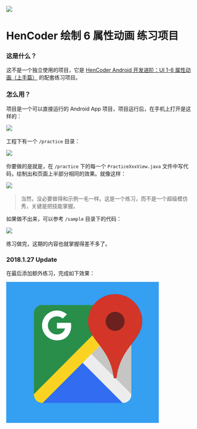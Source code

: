 ﻿![](images/icon.png)

HenCoder 绘制 6 属性动画 练习项目
===

### 这是什么？

这不是一个独立使用的项目，它是 [HenCoder Android 开发进阶：UI 1-6 属性动画（上手篇）](http://hencoder.com/ui-1-6) 的配套练习项目。

### 怎么用？

项目是一个可以直接运行的 Android App 项目，项目运行后，在手机上打开是这样的：

![](images/preview.png)

工程下有一个 `/practice` 目录：

![](images/project_practice.png)

你要做的是就是，在 `/practice` 下的每一个 `PracticeXxxView.java` 文件中写代码，绘制出和页面上半部分相同的效果。就像这样：

![](images/preview_after.png)

> 当然，没必要做得和示例一毛一样。这是一个练习，而不是一个超级模仿秀，关键是把技能掌握。

如果做不出来，可以参考 `/sample` 目录下的代码：

![](images/project_sample.png)

练习做完，这期的内容也就掌握得差不多了。

### 2018.1.27 Update

在最后添加额外练习，完成如下效果：

![](images/custom_practice.gif)